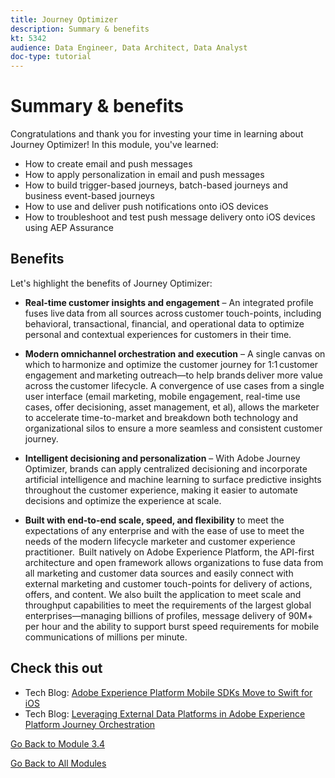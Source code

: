 ```yaml
---
title: Journey Optimizer
description: Summary & benefits
kt: 5342
audience: Data Engineer, Data Architect, Data Analyst
doc-type: tutorial
---
```

# Summary & benefits

Congratulations and thank you for investing your time in learning about Journey Optimizer! 
In this module, you've learned:

- How to create email and push messages
- How to apply personalization in email and push messages
- How to build trigger-based journeys, batch-based journeys and business event-based journeys
- How to use and deliver push notifications onto iOS devices
- How to troubleshoot and test push message delivery onto iOS devices using AEP Assurance

## Benefits

Let's highlight the benefits of Journey Optimizer:

- **Real-time customer insights and engagement** – An integrated profile fuses live data from all sources across customer touch-points, including behavioral, transactional, financial, and operational data to optimize personal and contextual experiences for customers in their time.  

- **Modern omnichannel orchestration and execution** – A single canvas on which to harmonize and optimize the customer journey for 1:1 customer engagement and marketing outreach—to help brands deliver more value across the customer lifecycle.​ A convergence of use cases from a single user interface (email marketing, mobile engagement, real-time use cases, offer decisioning, asset management, et al), allows the marketer to accelerate time-to-market and breakdown both technology and organizational silos to ensure a more seamless and consistent customer journey.  

- **Intelligent decisioning and personalization** – With Adobe Journey Optimizer, brands can apply centralized decisioning and incorporate artificial intelligence and machine learning to surface predictive insights throughout the customer experience, making it easier to automate decisions and optimize the experience at scale. 

- **Built with end-to-end scale, speed, and flexibility** to meet the expectations of any enterprise and with the ease of use to meet the needs of the modern lifecycle marketer and customer experience practitioner.  Built natively on Adobe Experience Platform, the API-first architecture and open framework allows organizations to fuse data from all marketing and customer data sources and easily connect with external marketing and customer touch-points for delivery of actions, offers, and content. We also built the application to meet scale and throughput capabilities to meet the requirements of the largest global enterprises—managing billions of profiles, message delivery of 90M+ per hour and the ability to support burst speed requirements for mobile communications of millions per minute. 

## Check this out

- Tech Blog: [Adobe Experience Platform Mobile SDKs Move to Swift for iOS](https://medium.com/adobetech/adobe-experience-platform-mobile-sdks-move-to-swift-for-ios-6aa67b67b4d4)
- Tech Blog: [Leveraging External Data Platforms in Adobe Experience Platform Journey Orchestration](https://medium.com/adobetech/leveraging-external-data-platforms-in-adobe-experience-platform-journey-orchestration-54fc6134fe17)

[Go Back to Module 3.4](./journeyoptimizer.md)

[Go Back to All Modules](../../../overview.md)
